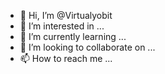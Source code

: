 - 👋 Hi, I’m @Virtualyobit
- 👀 I’m interested in ...
- 🌱 I’m currently learning ...
- 💞️ I’m looking to collaborate on ...
- 📫 How to reach me ...

<!---
Virtualyobit/Virtualyobit is a ✨ special ✨ repository because its `README.md` (this file) appears on your GitHub profile.
You can click the Preview link to take a look at your changes.
--->
